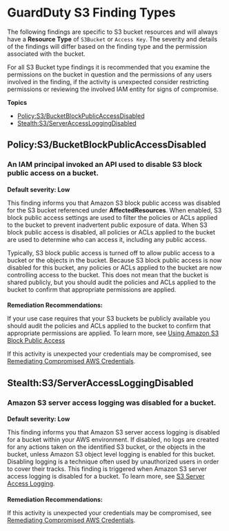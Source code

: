 # GuardDuty S3 Finding Types<a name="guardduty_finding-types-s3"></a>

The following findings are specific to S3 bucket resources and will always have a **Resource Type** of `S3Bucket` or `Access Key`\. The severity and details of the findings will differ based on the finding type and the permission associated with the bucket\.

For all S3 Bucket type findings it is recommended that you examine the permissions on the bucket in question and the permissions of any users involved in the finding, if the activity is unexpected consider restricting permissions or reviewing the involved IAM entity for signs of compromise\.

**Topics**
+ [Policy:S3/BucketBlockPublicAccessDisabled](#policy-s3-bucketblockpublicaccessdisabled)
+ [Stealth:S3/ServerAccessLoggingDisabled](#stealth-s3-serveraccessloggingdisabled)

## Policy:S3/BucketBlockPublicAccessDisabled<a name="policy-s3-bucketblockpublicaccessdisabled"></a>

### An IAM principal invoked an API used to disable S3 block public access on a bucket\.<a name="policy-s3-bucketblockpublicaccessdisabled_description"></a>

#### <a name="policy-s3-bucketblockpublicaccessdisabled_severity"></a>

**Default severity: Low**

This finding informs you that Amazon S3 block public access was disabled for the S3 bucket referenced under **AffectedResources**\. When enabled, S3 block public access settings are used to filter the policies or ACLs applied to the bucket to prevent inadvertent public exposure of data\. When S3 block public access is disabled, all policies or ACLs applied to the bucket are used to determine who can access it, including any public access\. 

Typically, S3 block public access is turned off to allow public access to a bucket or the objects in the bucket\. Because S3 block public access is now disabled for this bucket, any policies or ACLs applied to the bucket are now controlling access to the bucket\. This does not mean that the bucket is shared publicly, but you should audit the policies and ACLs applied to the bucket to confirm that appropriate permissions are applied\. 

#### <a name="policy-s3-bucketblockpublicaccessdisabled_remediation"></a>

**Remediation Recommendations:**

 If your use case requires that your S3 buckets be publicly available you should audit the policies and ACLs applied to the bucket to confirm that appropriate permissions are applied\. To learn more, see [Using Amazon S3 Block Public Access](https://docs.aws.amazon.com/AmazonS3/latest/dev/access-control-block-public-access.html)

If this activity is unexpected your credentials may be compromised, see [Remediating Compromised AWS Credentials](guardduty_remediate.md#compromised-creds)\.

## Stealth:S3/ServerAccessLoggingDisabled<a name="stealth-s3-serveraccessloggingdisabled"></a>

### Amazon S3 server access logging was disabled for a bucket\.<a name="stealth-s3-ServerAccessLoggingDisabled_description"></a>

#### <a name="stealth-s3-ServerAccessLoggingDisabled_severity"></a>

**Default severity: Low**

This finding informs you that Amazon S3 server access logging is disabled for a bucket within your AWS environment\. If disabled, no logs are created for any actions taken on the identified S3 bucket, or the objects in the bucket, unless Amazon S3 object level logging is enabled for this bucket\. Disabling logging is a technique often used by unauthorized users in order to cover their tracks\. This finding is triggered when Amazon S3 server access logging is disabled for a bucket\. To learn more, see [S3 Server Access Logging](https://docs.aws.amazon.com/AmazonS3/latest/dev/ServerLogs.html)\.

#### <a name="pentest-s3-PentooLinux_remediation"></a>

**Remediation Recommendations:**

If this activity is unexpected your credentials may be compromised, see [Remediating Compromised AWS Credentials](guardduty_remediate.md#compromised-creds)\.